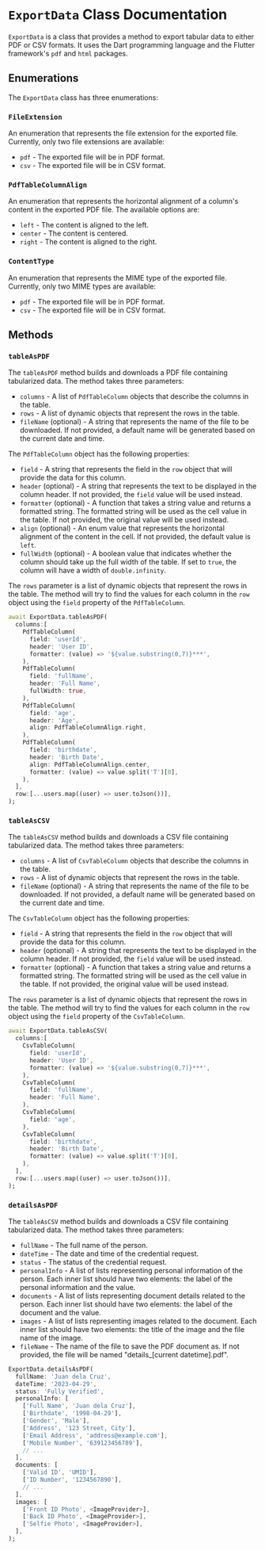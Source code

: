 # `ExportData` Class Documentation

`ExportData` is a class that provides a method to export tabular data to either PDF or CSV formats. It uses the Dart programming language and the Flutter framework's `pdf` and `html` packages.

## Enumerations

The `ExportData` class has three enumerations:

### `FileExtension`

An enumeration that represents the file extension for the exported file. Currently, only two file extensions are available:

- `pdf` - The exported file will be in PDF format.
- `csv` - The exported file will be in CSV format.

### `PdfTableColumnAlign`

An enumeration that represents the horizontal alignment of a column's content in the exported PDF file. The available options are:

- `left` - The content is aligned to the left.
- `center` - The content is centered.
- `right` - The content is aligned to the right.

### `ContentType`

An enumeration that represents the MIME type of the exported file. Currently, only two MIME types are available:

- `pdf` - The exported file will be in PDF format.
- `csv` - The exported file will be in CSV format.

## Methods

### `tableAsPDF`

The `tableAsPDF` method builds and downloads a PDF file containing tabularized data. The method takes three parameters:

- `columns` - A list of `PdfTableColumn` objects that describe the columns in the table.
- `rows` - A list of dynamic objects that represent the rows in the table.
- `fileName` (optional) - A string that represents the name of the file to be downloaded. If not provided, a default name will be generated based on the current date and time.

The `PdfTableColumn` object has the following properties:

- `field` - A string that represents the field in the `row` object that will provide the data for this column.
- `header` (optional) - A string that represents the text to be displayed in the column header. If not provided, the `field` value will be used instead.
- `formatter` (optional) - A function that takes a string value and returns a formatted string. The formatted string will be used as the cell value in the table. If not provided, the original value will be used instead.
- `align` (optional) - An enum value that represents the horizontal alignment of the content in the cell. If not provided, the default value is `left`.
- `fullWidth` (optional) - A boolean value that indicates whether the column should take up the full width of the table. If set to `true`, the column will have a width of `double.infinity`.

The `rows` parameter is a list of dynamic objects that represent the rows in the table. The method will try to find the values for each column in the `row` object using the `field` property of the `PdfTableColumn`.

```dart
await ExportData.tableAsPDF(
  columns:[
    PdfTableColumn(
      field: 'userId',
      header: 'User ID',
      formatter: (value) => '${value.substring(0,7)}***',
    ),
    PdfTableColumn(
      field: 'fullName',
      header: 'Full Name',
      fullWidth: true,
    ),
    PdfTableColumn(
      field: 'age',
      header: 'Age',
      align: PdfTableColumnAlign.right,
    ),
    PdfTableColumn(
      field: 'birthdate',
      header: 'Birth Date',
      align: PdfTableColumnAlign.center,
      formatter: (value) => value.split('T')[0],
    ),
  ],
  row:[...users.map((user) => user.toJson())],
);
```

### `tableAsCSV`

The `tableAsCSV` method builds and downloads a CSV file containing tabularized data. The method takes three parameters:

- `columns` - A list of `CsvTableColumn` objects that describe the columns in the table.
- `rows` - A list of dynamic objects that represent the rows in the table.
- `fileName` (optional) - A string that represents the name of the file to be downloaded. If not provided, a default name will be generated based on the current date and time.

The `CsvTableColumn` object has the following properties:

- `field` - A string that represents the field in the `row` object that will provide the data for this column.
- `header` (optional) - A string that represents the text to be displayed in the column header. If not provided, the `field` value will be used instead.
- `formatter` (optional) - A function that takes a string value and returns a formatted string. The formatted string will be used as the cell value in the table. If not provided, the original value will be used instead.

The `rows` parameter is a list of dynamic objects that represent the rows in the table. The method will try to find the values for each column in the `row` object using the `field` property of the `CsvTableColumn`.

```dart
await ExportData.tableAsCSV(
  columns:[
    CsvTableColumn(
      field: 'userId',
      header: 'User ID',
      formatter: (value) => '${value.substring(0,7)}***',
    ),
    CsvTableColumn(
      field: 'fullName',
      header: 'Full Name',
    ),
    CsvTableColumn(
      field: 'age',
    ),
    CsvTableColumn(
      field: 'birthdate',
      header: 'Birth Date',
      formatter: (value) => value.split('T')[0],
    ),
  ],
  row:[...users.map((user) => user.toJson())],
);
```

### `detailsAsPDF`

The `tableAsCSV` method builds and downloads a CSV file containing tabularized data. The method takes three parameters:

- `fullName` - The full name of the person.
- `dateTime` - The date and time of the credential request.
- `status` - The status of the credential request.
- `personalInfo` - A list of lists representing personal information of the person. Each inner list should have two elements: the label of the personal information and the value.
- `documents` - A list of lists representing document details related to the person. Each inner list should have two elements: the label of the document and the value.
- `images` - A list of lists representing images related to the document. Each inner list should have two elements: the title of the image and the file name of the image.
- `fileName` - The name of the file to save the PDF document as. If not provided, the file will be named "details\_[current datetime].pdf".

```dart
ExportData.detailsAsPDF(
  fullName: 'Juan dela Cruz',
  dateTime: '2023-04-29',
  status: 'Fully Verified',
  personalInfo: [
    ['Full Name', 'Juan dela Cruz'],
    ['Birthdate', '1998-04-29'],
    ['Gender', 'Male'],
    ['Address', '123 Street, City'],
    ['Email Address', 'address@example.com'],
    ['Mobile Number', '639123456789'],
    // ...
  ],
  documents: [
    ['Valid ID', 'UMID'],
    ['ID Number', '1234567890'],
    // ...
  ],
  images: [
    ['Front ID Photo', <ImageProvider>],
    ['Back ID Photo', <ImageProvider>],
    ['Selfie Photo', <ImageProvider>],
  ],
);
```
